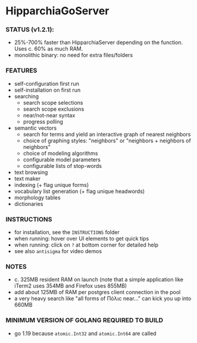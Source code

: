 # HipparchiaGoServer

### STATUS (v1.2.1):

* 25%-700% faster than HipparchiaServer depending on the function. Uses c. 60% as much RAM.
* monolithic binary: no need for extra files/folders

### FEATURES

* self-configuration first run
* self-installation on first run 
* searching
  * search scope selections 
  * search scope exclusions 
  * near/not-near syntax
  * progress polling
* semantic vectors
  * search for terms and yield an interactive graph of nearest neighbors
  * choice of graphing styles: "neighbors" or "neighbors + neighbors of neighbors"
  * choice of modeling algorithms
  * configurable model parameters
  * configurable lists of stop-words
* text browsing
* text maker
* indexing (+ flag unique forms)
* vocabulary list generation (+ flag unique headwords)
* morphology tables
* dictionaries

### INSTRUCTIONS
* for installation, see the `INSTRUCTIONS` folder
* when running: hover over UI elements to get quick tips
* when running: click on `?` at bottom corner for detailed help
* see also `antisigma` for video demos

### NOTES

* c. 325MB resident RAM on launch (note that a simple application like iTerm2 uses 354MB and Firefox uses 855MB)
* add about 125MB of RAM per postgres client connection in the pool
* a very heavy search like "all forms of Πόλιϲ near..." can kick you up into 660MB

### MINIMUM VERSION OF GOLANG REQUIRED TO BUILD
* go 1.19 because `atomic.Int32` and `atomic.Int64` are called
